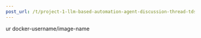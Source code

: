 ```yaml
---
post_url: /t/project-1-llm-based-automation-agent-discussion-thread-tds-jan-2025/164277/570
---
```

ur docker-username/image-name